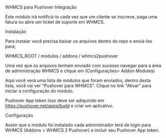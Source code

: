 WHMCS para Pushover Integração

Este módulo irá notificá-lo cada vez que um cliente se inscreve, paga uma fatura ou abre um ticket de suporte em WHMCS.

Instalação

Para instalar você precisa baixar os arquivos dentro do repo e enviá-los para;

WHMCS_ROOT / módulos / addons / whmcs2pushover

Uma vez que os arquivos tenham enviado com sucesso navegar para a área de administração WHMCS e clique em (Configurações> Addon Modules)

Aqui você verá uma lista de módulos que foram enviados, dentro desta lista, você vai ver "Pushover para WHMCS". Clique no link "Ativar" para iniciar a configuração do módulo.

Pushover App token Isso deve ser adiquirido em  https://pushover.net/apps/build e criar um aplicativo.

Configuração

Assim que o módulo foi instalado cada administrador terá de login para WHMCS (Addons > WHMCS 2 Pushover) e incluir seu Pushover App token.
